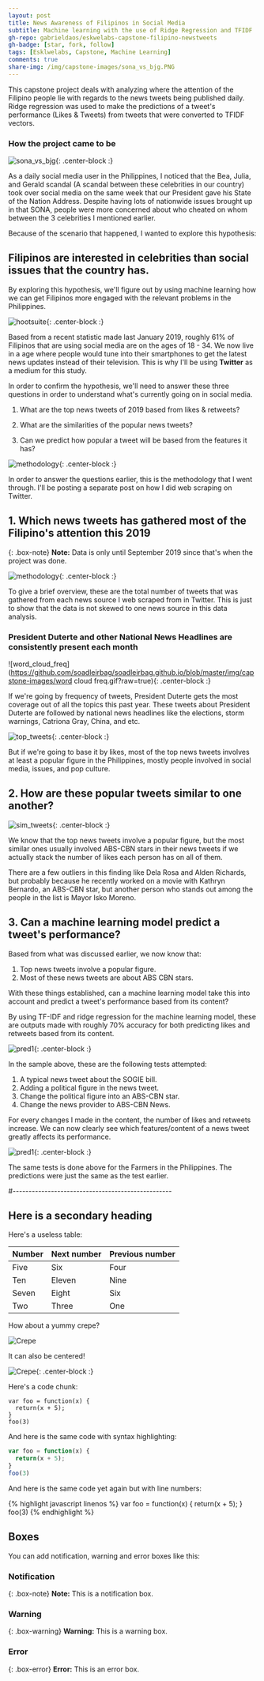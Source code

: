 ```yaml
---
layout: post
title: News Awareness of Filipinos in Social Media
subtitle: Machine learning with the use of Ridge Regression and TFIDF
gh-repo: gabrieldaos/eskwelabs-capstone-filipino-newstweets
gh-badge: [star, fork, follow]
tags: [Esklwelabs, Capstone, Machine Learning]
comments: true
share-img: /img/capstone-images/sona_vs_bjg.PNG
---
```


This capstone project deals with analyzing where the attention of the Filipino people lie with regards to the news tweets being published daily. Ridge regression was used to make the predictions of a tweet's performance (Likes & Tweets) from tweets that were converted to TFIDF vectors.



### How the project came to be

![sona_vs_bjg](/img/capstone-images/sona_vs_bjg.PNG){: .center-block :}

As a daily social media user in the Philippines, I noticed that the Bea, Julia, and Gerald scandal (A scandal between these celebrities in our country) took over social media on the same week that our President gave his State of the Nation Address. Despite having lots of nationwide issues brought up in that SONA, people were more concerned about who cheated on whom between the 3 celebrities I mentioned earlier.

Because of the scenario that happened, I wanted to explore this hypothesis:

## Filipinos are interested in celebrities than social issues that the country has.

By exploring this hypothesis, we'll figure out by using machine learning how we can get Filipinos more engaged with the relevant problems in the Philippines.

![hootsuite](https://github.com/soadleirbag/soadleirbag.github.io/blob/master/img/capstone-images/hootsuite.PNG?raw=true){: .center-block :}

Based from a recent statistic made last January 2019, roughly 61% of Filipinos that are using social media are on the ages of 18 - 34. We now live in a age where people would tune into their smartphones to get the latest news updates instead of their television. This is why I'll be using **Twitter** as a medium for this study.

In order to confirm the hypothesis, we'll need to answer these three questions in order to understand what's currently going on in social media.

1. What are the top news tweets of 2019 based from likes & retweets?

2. What are the similarities of the popular news tweets?

3. Can we predict how popular a tweet will be based from the features it has?


![methodology](https://github.com/soadleirbag/soadleirbag.github.io/blob/master/img/capstone-images/methodology.PNG?raw=true){: .center-block :}

In order to answer the questions earlier, this is the methodology that I went through. I'll be posting a separate post on how I did web scraping on Twitter.

## 1. Which news tweets has gathered most of the Filipino's attention this 2019

{: .box-note}
**Note:** Data is only until September 2019 since that's when the project was done.

![methodology](https://github.com/soadleirbag/soadleirbag.github.io/blob/master/img/capstone-images/distribution.PNG?raw=true){: .center-block :}

To give a brief overview, these are the total number of tweets that was gathered from each news source I web scraped from in Twitter. This is just to show that the data is not skewed to one news source in this data analysis.

### President Duterte and other National News Headlines are consistently present each month

![word_cloud_freq](https://github.com/soadleirbag/soadleirbag.github.io/blob/master/img/capstone-images/word cloud freq.gif?raw=true){: .center-block :}

If we're going by frequency of tweets, President Duterte gets the most coverage out of all the topics this past year. These tweets about President Duterte are followed by national news headlines like the elections, storm warnings, Catriona Gray, China, and etc.

![top_tweets](https://github.com/soadleirbag/soadleirbag.github.io/blob/master/img/capstone-images/top_tweets.PNG?raw=true){: .center-block :}

But if we're going to base it by likes, most of the top news tweets involves at least a popular figure in the Philippines, mostly people involved in social media, issues, and pop culture.

## 2. How are these popular tweets similar to one another?

![sim_tweets](/img/capstone-images/sim_tweets.PNG){: .center-block :}

We know that the top news tweets involve a popular figure, but the most similar ones usually involved ABS-CBN stars in their news tweets if we actually stack the number of likes each person has on all of them.

There are a few outliers in this finding like Dela Rosa and Alden Richards, but probably because he recently worked on a movie with Kathryn Bernardo, an ABS-CBN star, but another person who stands out among the people  in the list is Mayor Isko Moreno.

## 3. Can a machine learning model predict a tweet's performance?

Based from what was discussed earlier, we now know that:

1. Top news tweets involve a popular figure.
2. Most of these news tweets are about ABS CBN stars.

With these things established, can a machine learning model take this into account and predict a tweet's performance based from its content?

By using TF-IDF and ridge regression for the machine learning model, these are outputs made with roughly 70% accuracy for both predicting likes and retweets based from its content.

![pred1](/img/capstone-images/pred1.PNG){: .center-block :}

In the sample above, these are the following tests attempted:

1. A typical news tweet about the SOGIE bill.
2. Adding a political figure in the news tweet.
3. Change the political figure into an ABS-CBN star.
4. Change the news provider to ABS-CBN News.

For every changes I made in the content, the number of likes and retweets increase. We can now clearly see which features/content of a news tweet greatly affects its performance.

![pred1](/img/capstone-images/pred2.PNG){: .center-block :}

The same tests is done above for the Farmers in the Philippines. The predictions were just the same as the test earlier.



















#--------------------------------------------------
## Here is a secondary heading

Here's a useless table:

| Number | Next number | Previous number |
| :------ |:--- | :--- |
| Five | Six | Four |
| Ten | Eleven | Nine |
| Seven | Eight | Six |
| Two | Three | One |


How about a yummy crepe?

![Crepe](https://s3-media3.fl.yelpcdn.com/bphoto/cQ1Yoa75m2yUFFbY2xwuqw/348s.jpg)

It can also be centered!

![Crepe](https://s3-media3.fl.yelpcdn.com/bphoto/cQ1Yoa75m2yUFFbY2xwuqw/348s.jpg){: .center-block :}

Here's a code chunk:

~~~
var foo = function(x) {
  return(x + 5);
}
foo(3)
~~~

And here is the same code with syntax highlighting:

```javascript
var foo = function(x) {
  return(x + 5);
}
foo(3)
```

And here is the same code yet again but with line numbers:

{% highlight javascript linenos %}
var foo = function(x) {
  return(x + 5);
}
foo(3)
{% endhighlight %}

## Boxes
You can add notification, warning and error boxes like this:

### Notification

{: .box-note}
**Note:** This is a notification box.

### Warning

{: .box-warning}
**Warning:** This is a warning box.

### Error

{: .box-error}
**Error:** This is an error box.

